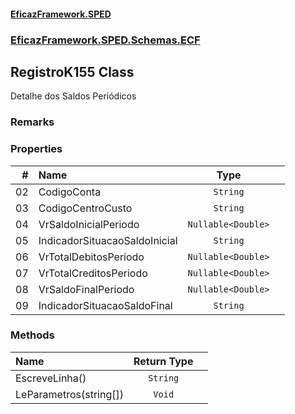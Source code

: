#### [EficazFramework.SPED](EficazFrameworkSPED.md 'EficazFramework SPED')
### [EficazFramework.SPED.Schemas.ECF](EficazFramework.SPED.Schemas.ECF.md 'EficazFramework.SPED.Schemas.ECF')

## RegistroK155 Class

Detalhe dos Saldos Periódicos

### Remarks
### Properties

| # | Name | Type | |
| ---: | :--- | :---: | :--- |
| 02 | CodigoConta | `String` |  |
| 03 | CodigoCentroCusto | `String` |  |
| 04 | VrSaldoInicialPeriodo | `Nullable<Double>` |  |
| 05 | IndicadorSituacaoSaldoInicial | `String` |  |
| 06 | VrTotalDebitosPeriodo | `Nullable<Double>` |  |
| 07 | VrTotalCreditosPeriodo | `Nullable<Double>` |  |
| 08 | VrSaldoFinalPeriodo | `Nullable<Double>` |  |
| 09 | IndicadorSituacaoSaldoFinal | `String` |  |
### Methods

| Name | Return Type | |
| :--- | :---: | :--- |
| EscreveLinha() | `String` |  |
| LeParametros(string[]) | `Void` |  |
